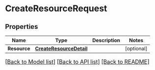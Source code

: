 # CreateResourceRequest

## Properties

Name | Type | Description | Notes
------------ | ------------- | ------------- | -------------
**Resource** | [**CreateResourceDetail**](CreateResourceDetail.md) |  | [optional] 

[[Back to Model list]](../README.md#documentation-for-models) [[Back to API list]](../README.md#documentation-for-api-endpoints) [[Back to README]](../README.md)

<style>
     p, ul, ol, li { font-size: 18px !important;}
</style>


